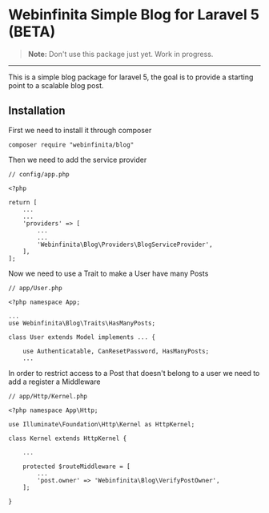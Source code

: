 Webinfinita Simple Blog for Laravel 5 (BETA)
===================

> **Note:** Don't use this package just yet. Work in progress.

----------
This is a simple blog package for laravel 5, the goal is to provide a starting point to a scalable blog post.


Installation
-------------

First we need to install it through composer

```
composer require "webinfinita/blog"
```

Then we need to add the service provider

```
// config/app.php

<?php

return [
	...
	...
	'providers' => [
		...
		...
        'Webinfinita\Blog\Providers\BlogServiceProvider',
    ],
];
```
Now we need to use a Trait to make a User have many Posts

```
// app/User.php

<?php namespace App;

...
use Webinfinita\Blog\Traits\HasManyPosts;

class User extends Model implements ... {

	use Authenticatable, CanResetPassword, HasManyPosts;
	...
```
In order to restrict access to a Post that doesn't belong to a user we need to add a register a Middleware

```
// app/Http/Kernel.php

<?php namespace App\Http;

use Illuminate\Foundation\Http\Kernel as HttpKernel;

class Kernel extends HttpKernel {
	
	...
	
	protected $routeMiddleware = [
		...
        'post.owner' => 'Webinfinita\Blog\VerifyPostOwner',
	];

}

```

